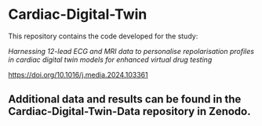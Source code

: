 # Cardiac-Digital-Twin
This repository contains the code developed for the study:

_Harnessing 12-lead ECG and MRI data to personalise repolarisation profiles in cardiac digital twin models for enhanced virtual drug testing_

https://doi.org/10.1016/j.media.2024.103361

## Additional data and results can be found in the Cardiac-Digital-Twin-Data repository in Zenodo.
